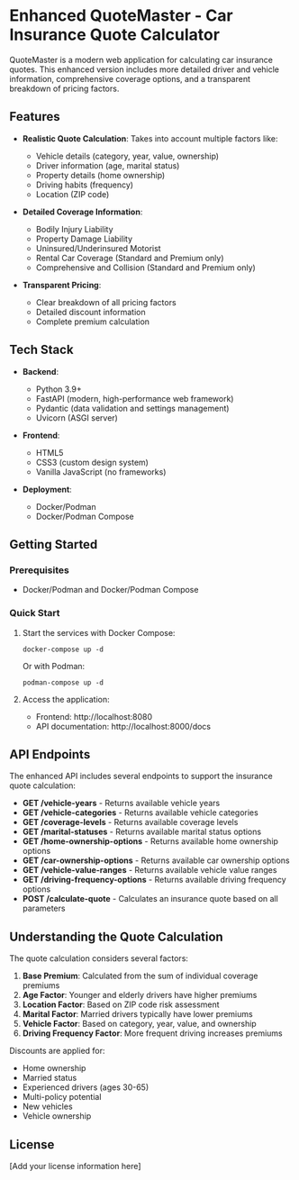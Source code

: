 # Enhanced QuoteMaster - Car Insurance Quote Calculator

QuoteMaster is a modern web application for calculating car insurance quotes. This enhanced version includes more detailed driver and vehicle information, comprehensive coverage options, and a transparent breakdown of pricing factors.

## Features

- **Realistic Quote Calculation**: Takes into account multiple factors like:
  - Vehicle details (category, year, value, ownership)
  - Driver information (age, marital status)
  - Property details (home ownership)
  - Driving habits (frequency)
  - Location (ZIP code)

- **Detailed Coverage Information**:
  - Bodily Injury Liability
  - Property Damage Liability
  - Uninsured/Underinsured Motorist
  - Rental Car Coverage (Standard and Premium only)
  - Comprehensive and Collision (Standard and Premium only)

- **Transparent Pricing**:
  - Clear breakdown of all pricing factors
  - Detailed discount information
  - Complete premium calculation

## Tech Stack

- **Backend**:
  - Python 3.9+
  - FastAPI (modern, high-performance web framework)
  - Pydantic (data validation and settings management)
  - Uvicorn (ASGI server)

- **Frontend**:
  - HTML5
  - CSS3 (custom design system)
  - Vanilla JavaScript (no frameworks)

- **Deployment**:
  - Docker/Podman
  - Docker/Podman Compose

## Getting Started

### Prerequisites

- Docker/Podman and Docker/Podman Compose

### Quick Start

1. Start the services with Docker Compose:
   ```
   docker-compose up -d
   ```
   
   Or with Podman:
   ```
   podman-compose up -d
   ```

2. Access the application:
   - Frontend: http://localhost:8080
   - API documentation: http://localhost:8000/docs

## API Endpoints

The enhanced API includes several endpoints to support the insurance quote calculation:

- **GET /vehicle-years** - Returns available vehicle years
- **GET /vehicle-categories** - Returns available vehicle categories
- **GET /coverage-levels** - Returns available coverage levels
- **GET /marital-statuses** - Returns available marital status options
- **GET /home-ownership-options** - Returns available home ownership options
- **GET /car-ownership-options** - Returns available car ownership options
- **GET /vehicle-value-ranges** - Returns available vehicle value ranges
- **GET /driving-frequency-options** - Returns available driving frequency options
- **POST /calculate-quote** - Calculates an insurance quote based on all parameters

## Understanding the Quote Calculation

The quote calculation considers several factors:

1. **Base Premium**: Calculated from the sum of individual coverage premiums
2. **Age Factor**: Younger and elderly drivers have higher premiums
3. **Location Factor**: Based on ZIP code risk assessment
4. **Marital Factor**: Married drivers typically have lower premiums
5. **Vehicle Factor**: Based on category, year, value, and ownership
6. **Driving Frequency Factor**: More frequent driving increases premiums

Discounts are applied for:
- Home ownership
- Married status
- Experienced drivers (ages 30-65)
- Multi-policy potential
- New vehicles
- Vehicle ownership

## License

[Add your license information here]
